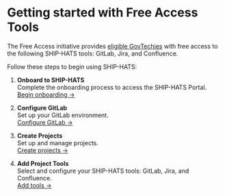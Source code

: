 # Getting started with Free Access Tools

The Free Access initiative provides [eligible GovTechies](/eligibility.md) with free access to the following SHIP-HATS tools: GitLab, Jira, and Confluence.

Follow these steps to begin using SHIP-HATS:

1. **Onboard to SHIP-HATS**  
   Complete the onboarding process to access the SHIP-HATS Portal.  
   [Begin onboarding →](https://docs.developer.tech.gov.sg/docs/ship-hats-docs/getting-started/onboard-via-ship-hats-portal?id=step-2-onboard-to-ship-hats)

2. **Configure GitLab**  
   Set up your GitLab environment.  
   [Configure GitLab →](https://docs.developer.tech.gov.sg/docs/ship-hats-docs/getting-started/configure-gitlab?id=step-3-configure-gitlab)

3. **Create Projects**  
   Set up and manage projects.  
   [Create projects →](https://docs.developer.tech.gov.sg/docs/ship-hats-docs/portal/manage-projects?id=create-new-projects)

4. **Add Project Tools**  
   Select and configure your SHIP-HATS tools: GitLab, Jira, and Confluence.  
   [Add tools →](https://docs.developer.tech.gov.sg/docs/ship-hats-docs/portal/manage-tools?id=manage-tools)
